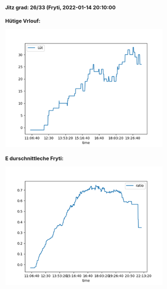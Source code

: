 ### Jitz grad: 26/33 (Fryti, 2022-01-14 20:10:00

### Hütige Vrlouf:
![Graph](Today.png)

### E durschnittleche Fryti:
![Graph](Fryti.png)